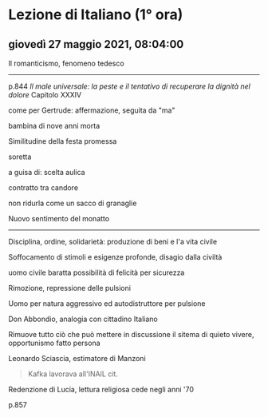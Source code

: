 # Lezione di Italiano (1° ora)

## giovedì 27 maggio 2021, 08:04:00


Il romanticismo, fenomeno tedesco

---
p.844 *Il male universale: la peste e il tentativo di recuperare la dignità nel dolore*
Capitolo XXXIV

come per Gertrude: affermazione, seguita da "ma"


bambina  di nove anni morta

Similitudine della festa promessa

soretta


a guisa di: scelta aulica

contratto tra candore 


non ridurla come un sacco di granaglie

Nuovo sentimento del monatto

---


Disciplina, ordine, solidarietà: produzione di beni e l'a vita civile

Soffocamento di stimoli e esigenze profonde, disagio dalla civiltà

uomo civile baratta possibilità di felicità per sicurezza

Rimozione, repressione delle pulsioni

Uomo per natura aggressivo ed autodistruttore per pulsione

Don Abbondio, analogia con cittadino Italiano

Rimuove tutto ciò che può mettere in discussione il sitema di quieto vivere, opportunismo fatto persona

Leonardo Sciascia, estimatore di Manzoni

> Kafka lavorava all'INAIL 
> cit.



Redenzione di Lucia, lettura religiosa
cede negli anni '70



p.857
<!--stackedit_data:
eyJoaXN0b3J5IjpbNTg1MDA4OTk1LDE0MzA0NzQ3NDYsLTQxMT
AwMDM5LDEzNTQ4ODcxMjYsNjk3OTkwNTExLC0xMTExNTE0Nzkz
LDE2MTEzMDEwMTAsODU4OTcxMzc1LDI4ODQ5MzM1NiwyODg0OT
MzNTZdfQ==
-->